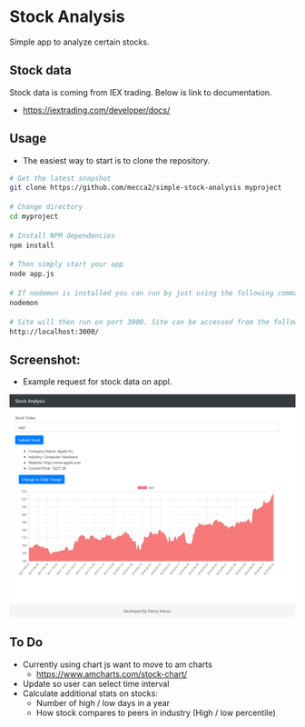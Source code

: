 # Stock Analysis 
Simple app to analyze certain stocks. 

## Stock data 
Stock data is coming from IEX trading. Below is link to documentation. 
- https://iextrading.com/developer/docs/ 

## Usage
- The easiest way to start is to clone the repository. 
```bash
# Get the latest snapshot
git clone https://github.com/mecca2/simple-stock-analysis myproject

# Change directory
cd myproject

# Install NPM dependencies
npm install

# Then simply start your app
node app.js

# If nodemon is installed you can run by just using the following command. 
nodemon 

# Site will then run on port 3000. Site can be accessed from the following url. 
http://localhost:3000/ 
``` 

## Screenshot: 
- Example request for stock data on appl. 

![Screenshot](screenshot.png)


## To Do 
- Currently using chart js want to move to am charts 
	- https://www.amcharts.com/stock-chart/ 
- Update so user can select time interval 
- Calculate additional stats on stocks: 
	- Number of high / low days in a year 
	- How stock compares to peers in industry (High / low percentile)
